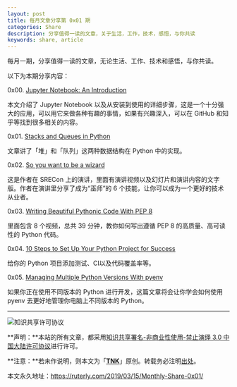 ```yaml
---
layout: post
title: 每月文章分享第 0x01 期
categories: Share
description: 分享值得一读的文章，关于生活，工作，技术，感悟，与你共读
keywords: share, article
---
```


每月一期，分享值得一读的文章，无论生活、工作、技术和感悟，与你共读。

以下为本期分享内容：

0x00. [Jupyter Notebook: An Introduction](https://realpython.com/jupyter-notebook-introduction/)

本文介绍了 Jupyter Notebook 以及从安装到使用的详细步骤，这是一个十分强大的应用，可以用它来做各种有趣的事情，如果有兴趣深入，可以在 GitHub 和知乎等找到很多相关的内容。

0x01. [Stacks and Queues in Python](https://stackabuse.com/stacks-and-queues-in-python/)

文章讲了「堆」和「队列」这两种数据结构在 Python 中的实现。

0x02. [So you want to be a wizard](https://jvns.ca/blog/so-you-want-to-be-a-wizard/)

这是作者在 SRECon 上的演讲，里面有演讲视频以及幻灯片和演讲内容的文字版。作者在演讲里分享了成为“巫师”的 6 个技能，让你可以成为一个更好的技术从业者。

0x03. [Writing Beautiful Pythonic Code With PEP 8](https://realpython.com/courses/writing-beautiful-python-code-pep-8/)

里面包含 8 个视频，总共 39 分钟，教你如何写出遵循 PEP 8 的高质量、高可读性的 Python 代码。

0x04. [10 Steps to Set Up Your Python Project for Success](https://towardsdatascience.com/10-steps-to-set-up-your-python-project-for-success-14ff88b5d13)

给你的 Python 项目添加测试、CI以及代码覆盖率等。

0x05. [Managing Multiple Python Versions With pyenv](https://realpython.com/intro-to-pyenv/)

如果你正在使用不同版本的 Python 进行开发，这篇文章将会让你学会如何使用 pyenv 去更好地管理你电脑上不同版本的 Python。

---

![知识共享许可协议](https://i.creativecommons.org/l/by-nc-nd/3.0/cn/88x31.png)

**声明：**本站的所有文章，都采用[知识共享署名-非商业性使用-禁止演绎 3.0 中国大陆许可协议](http://creativecommons.org/licenses/by-nc-nd/3.0/cn/)进行许可。

**注意：**若未作说明，则本文为「[**TNK**](https://ruterly.com/)」原创。转载务必注明[出处](https://ruterly.com/2019/03/15/Monthly-Share-0x01/)。

本文永久地址：https://ruterly.com/2019/03/15/Monthly-Share-0x01/